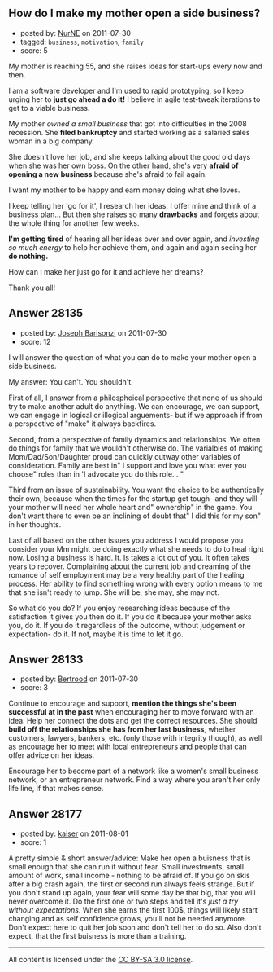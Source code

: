 ## How do I make my mother open a side business?

- posted by: [NurNE](https://stackexchange.com/users/-1/12335-nurne) on 2011-07-30
- tagged: `business`, `motivation`, `family`
- score: 5

My mother is reaching 55, and she raises ideas for start-ups every now and then. 

I am a software developer and I'm used to rapid prototyping, so I keep urging her to **just go ahead a do it!** I believe in agile test-tweak iterations to get to a viable business.

My mother *owned a small business* that got into difficulties in the 2008 recession.
She **filed bankruptcy** and started working as a salaried sales woman in a big company.

She doesn't love her job, and she keeps talking about the good old days when she was her own boss.
On the other hand, she's very **afraid of opening a new business** because she's afraid to
fail again.

I want my mother to be happy and earn money doing what she loves. 

I keep telling her 'go for it', I research her ideas, I offer mine and think of a business plan... 
But then she raises so many **drawbacks** and forgets about the whole thing for another few weeks. 

**I'm getting tired** of hearing all her ideas over and over again, and *investing so much energy* to help her achieve them, and again and again seeing her **do nothing.**

How can I make her just go for it and achieve her dreams?

Thank you all!


## Answer 28135

- posted by: [Joseph Barisonzi](https://stackexchange.com/users/-1/8791-joseph-barisonzi) on 2011-07-30
- score: 12

I will answer the question of what you can do to make your mother open a side business. 

My answer: You can't. You shouldn't. 

First of all, I answer from a philosphoical perspective that none of us should try to make another adult do anything. We can encourage, we can support, we can engage in logical or illogical arguements-  but if we approach if from a perspective of "make" it always backfires. 

Second, from a perspective of family dynamics and relationships. We often do things for family that we wouldn't otherwise do. The varialbles of making Mom/Dad/Son/Daughter proud can quickly outway other variables of consideration. Family are best in" I support and love you what ever you choose" roles than in 'I advocate you do this role. . "

Third from an issue of sustainability. You want the choice to be authentically their own, because when the times for the startup get tough-  and they will- your mother will need her whole heart and" ownership" in the game. You don't want there to even be an inclining of doubt that" I did this for my son" in her thoughts.

Last of all based on the other issues you address I would propose you consider your Mm might be doing exactly what she needs to do to heal right now. Losing a business is hard. It. Is takes a lot out of you. It often takes years to recover. Complaining about the current job and dreaming of the romance of self employment may be a very healthy part of the healing process.  Her ability to find something wrong with every option means to me that she isn't ready to jump. She will be, she may, she may not. 

So what do you do? If you enjoy researching ideas because of the satisfaction it gives you then do it. If you do it because your mother asks you, do it. If you do it regardless of the outcome, without judgement or expectation-  do it. If not, maybe it is time to let it go.


## Answer 28133

- posted by: [Bertrood](https://stackexchange.com/users/-1/11996-bertrood) on 2011-07-30
- score: 3

Continue to encourage and support, **mention the things she's been successful at in the past** when encouraging her to move forward with an idea.  Help her connect the dots and get the correct resources.  She should **build off the relationships she has from her last business**, whether customers, lawyers, bankers, etc. (only those with integrity though), as well as encourage her to meet with local entrepreneurs and people that can offer advice on her ideas.

Encourage her to become part of a network like a women's small business network, or an entrepreneur network.  Find a way where you aren't her only life line, if that makes sense.




## Answer 28177

- posted by: [kaiser](https://stackexchange.com/users/-1/12356-kaiser) on 2011-08-01
- score: 1

A pretty simple & short answer/advice: Make her open a buisness that is small enough that she can run it without fear. Small investments, small amount of work, small income - nothing to be afraid of. If you go on skis after a big crash again, the first or second run always feels strange. But if you don't stand up again, your fear will some day be that big, that you will never overcome it. Do the first one or two steps and tell it's _just a try without expectations_. When she earns the first 100$, things will likely start changing and as self confidence grows, you'll not be needed anymore. Don't expect here to quit her job soon and don't tell her to do so. Also don't expect, that the first buisness is more than a training.



---

All content is licensed under the [CC BY-SA 3.0 license](https://creativecommons.org/licenses/by-sa/3.0/).
